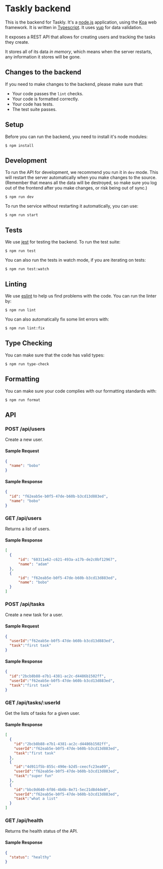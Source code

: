 # Taskly backend

This is the backend for Taskly. It's a [node.js](http://nodejs.org)
application, using the [Koa](https://koajs.com/) web framework. It is written
in [Typescript](https://www.typescriptlang.org/). It uses [yup](https://github.com/jquense/yup) for data validation.

It exposes a REST API that allows for creating users and tracking the tasks
they create.

It stores all of its data *in memory*, which means when the server restarts,
any information it stores will be gone. 

## Changes to the backend

If you need to make changes to the backend, please make sure that:

  * Your code passes the `lint` checks.
  * Your code is formatted correctly.
  * Your code has tests.
  * The test suite passes.

## Setup

Before you can run the backend, you need to install it's node modules:

```
$ npm install
```

## Development

To run the API for development, we recommend you run it in `dev` mode. This
will restart the server automatically when you make changes to the 
source. (Remember that means all the data will be destroyed, so make sure you
log out of the frontend after you make changes, or risk being out of sync.)

```
$ npm run dev
```

To run the service without restarting it automatically, you can use:

```
$ npm run start
```

## Tests

We use [jest](https://jestjs.io/) for testing the backend. To run the test
suite:

```
$ npm run test
```

You can also run the tests in watch mode, if you are iterating on tests:

```
$ npm run test:watch
```

## Linting

We use [eslint](https://eslint.org/) to help us find problems with the code. 
You can run the linter by:

```
$ npm run lint
```

You can also automatically fix some lint errors with:

```
$ npm run lint:fix
```

## Type Checking

You can make sure that the code has valid types:

```
$ npm run type-check
```

## Formatting

You can make sure your code complies with our formatting standards
with:

```
$ npm run format
```

## API

### POST /api/users

Create a new user.

#### Sample Request

```json
{
  "name": "bobo"
}
```

#### Sample Response

```json
{
  "id": "f62eab5e-b0f5-47de-b60b-b3cd13d883ed",
  "name": "bobo"
} 
```

### GET /api/users

Returns a list of users.

#### Sample Response

```json
[
  {
      "id": "60311e62-c621-493a-a17b-de2c0bf12967",
      "name": "adam"
  },
  {
      "id": "f62eab5e-b0f5-47de-b60b-b3cd13d883ed",
      "name": "bobo"
  } 
]
```

### POST /api/tasks

Create a new task for a user.

#### Sample Request

```json
{
  "userId":"f62eab5e-b0f5-47de-b60b-b3cd13d883ed",
  "task":"first task"
}
```

#### Sample Response

```json
{
  "id":"2bcb8b88-e7b1-4381-ac2c-d4486b1502ff",
  "userId":"f62eab5e-b0f5-47de-b60b-b3cd13d883ed",
  "task":"first task"
}
```

### GET /api/tasks/:userId

Get the lists of tasks for a given user.

#### Sample Response

```json
[
  {
    "id":"2bcb8b88-e7b1-4381-ac2c-d4486b1502ff",
    "userId":"f62eab5e-b0f5-47de-b60b-b3cd13d883ed",
    "task":"first task"
  },
  {
    "id":"4d911f5b-855c-490e-b2d5-ceecfc23ea09",
    "userId":"f62eab5e-b0f5-47de-b60b-b3cd13d883ed",
    "task":"super fun"
  },
  {
    "id":"bbc0d640-6f86-4b6b-8e71-5ec21d8d4de0",
    "userId":"f62eab5e-b0f5-47de-b60b-b3cd13d883ed",
    "task":"what a list"
  }
]
```

### GET /api/health

Returns the health status of the API.

#### Sample Response

```json
{
  "status": "healthy"
}
```

